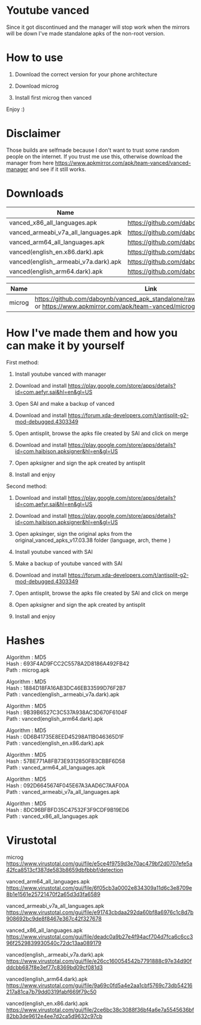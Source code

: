 # Youtube vanced 

Since it got discontinued and the manager will stop work when the mirrors will be down I've made standalone apks of the non-root version.

# How to use

1) Download the correct version for your phone architecture

2) Download microg

3) Install first microg then vanced

Enjoy :)

# Disclaimer

Those builds are selfmade because I don't want to trust some random people on the internet.
If you trust me use this, otherwise download the manager from here https://www.apkmirror.com/apk/team-vanced/vanced-manager and see if it still works.

# Downloads

| Name                                   | Link                                                                                                                    |
| -------------------------------------- | ----------------------------------------------------------------------------------------------------------------------- |
| vanced_x86_all_languages.apk           | https://github.com/daboynb/vanced_apk_standalone/raw/main/vanced%20all%20languages/vanced_x86_all_languages.apk         |
| vanced_armeabi_v7a_all_languages.apk   | https://github.com/daboynb/vanced_apk_standalone/raw/main/vanced%20all%20languages/vanced_armeabi_v7a_all_languages.apk |
| vanced_arm64_all_languages.apk         | https://github.com/daboynb/vanced_apk_standalone/raw/main/vanced%20all%20languages/vanced_arm64_all_languages.apk       |
| vanced(english_en.x86.dark).apk        | https://github.com/daboynb/vanced_apk_standalone/raw/main/vanced%20english/vanced(english_en.x86.dark).apk              |
| vanced(english_.armeabi_v7a.dark).apk  | https://github.com/daboynb/vanced_apk_standalone/raw/main/vanced%20english/vanced(english_.armeabi_v7a.dark).apk        |
| vanced(english_arm64.dark).apk         | https://github.com/daboynb/vanced_apk_standalone/raw/main/vanced%20english/vanced(english_arm64.dark).apk               |


| Name                                   | Link                                                                                                                    |
| -------------------------------------- | ----------------------------------------------------------------------------------------------------------------------- |
| microg                                 | https://github.com/daboynb/vanced_apk_standalone/raw/main/microg/microg.apk or https://www.apkmirror.com/apk/team-vanced/microg-youtube-vanced |   

# How I've made them and how you can make it by yourself

First method:

1) Install youtube vanced with manager 

2) Download and install https://play.google.com/store/apps/details?id=com.aefyr.sai&hl=en&gl=US

3) Open SAI and make a backup of vanced

4) Download and install https://forum.xda-developers.com/t/antisplit-g2-mod-debugged.4303349

5) Open antisplit, browse the apks file created by SAI and click on merge

6) Download and install https://play.google.com/store/apps/details?id=com.haibison.apksigner&hl=en&gl=US

7) Open apksigner and sign the apk created by antisplit

8) Install and enjoy

Second method:

1) Download and install https://play.google.com/store/apps/details?id=com.aefyr.sai&hl=en&gl=US

2) Download and install https://play.google.com/store/apps/details?id=com.haibison.apksigner&hl=en&gl=US

3) Open apksinger, sign the original apks from the original_vanced_apks_v17.03.38 folder (language, arch, theme )

4) Install youtube vanced with SAI

5) Make a backup of youtube vanced with SAI

6) Download and install https://forum.xda-developers.com/t/antisplit-g2-mod-debugged.4303349

7) Open antisplit, browse the apks file created by SAI and click on merge

8) Open apksigner and sign the apk created by antisplit

9) Install and enjoy

# Hashes

Algorithm : MD5 </br>
Hash      : 693F4AD9FCC2C5578A2D8186A492FB42 </br>
Path      : microg.apk </br>

Algorithm : MD5 </br>
Hash      : 1884D18FA16AB3DC46EB33599D76F2B7 </br>
Path      : vanced(english_.armeabi_v7a.dark).apk </br>

Algorithm : MD5 </br>
Hash      : 9B39B6527C3C537A938AC3D670F6104F </br>
Path      : vanced(english_arm64.dark).apk </br>

Algorithm : MD5 </br>
Hash      : 0D6B41735E8EED45298A11B046365D1F </br>
Path      : vanced(english_en.x86.dark).apk </br>

Algorithm : MD5 </br>
Hash      : 57BE771A8FB73E9312850FB3CBBF6D58 </br>
Path      : vanced_arm64_all_languages.apk </br>

Algorithm : MD5 </br>
Hash      : 092D6645674F045E67A3AAD6C7AAF00A </br>
Path      : vanced_armeabi_v7a_all_languages.apk </br>

Algorithm : MD5 </br>
Hash      : 8DC96BFBFD35C47532F3F9CDF9B19ED6 </br>
Path      : vanced_x86_all_languages.apk </br>

# Virustotal

microg </br> https://www.virustotal.com/gui/file/e5ce4f9759d3e70ac479bf2d0707efe5a42fca8513cf387de583b8659dbfbbbf/detection

vanced_arm64_all_languages.apk </br> https://www.virustotal.com/gui/file/6f05cb3a0002e834309a11d6c3e8709e8b1e1561e25721470f2a65d3d3fa6589

vanced_armeabi_v7a_all_languages.apk </br> https://www.virustotal.com/gui/file/e91743cbdaa292da60bf8a6976c1c8d7b908692bc9de8f8467e367c42f327678

vanced_x86_all_languages.apk </br> https://www.virustotal.com/gui/file/deadc0a9b27e4f94acf704d7fca6c6cc396f2529839930540c72dc13aa089179

vanced(english_.armeabi_v7a.dark).apk </br> https://www.virustotal.com/gui/file/e26cc160054542b7791888c97e34d90fddcbb687f8e3ef77c8369bd09cf081d3

vanced(english_arm64.dark).apk </br> https://www.virustotal.com/gui/file/9a69c0fd5a4e2aa1cbf5769c73db54216217a81ca7b79dd0319fabf669f79c50

vanced(english_en.x86.dark).apk </br> https://www.virustotal.com/gui/file/2ce6bc38c3088f36bf4a6e7a5545636bf82bb3de9612e4ee7d2ca5d9632c97cb 
